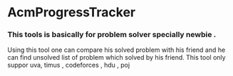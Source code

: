 # AcmProgressTracker
### This tools is basically for problem solver specially newbie .
 Using this tool one can compare his solved problem with his friend and he can find unsolved list of problem which solved by his friend.
 This tool only suppor uva, timus , codeforces , hdu , poj 
